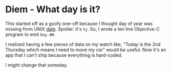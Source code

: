 # Diem - What day is it?

This started off as a goofy one-off because I thought day of year
was missing from UNIX [date](https://man7.org/linux/man-pages/man1/date.1.html). 
Spoiler: it's `%j`. So, I wrote a ten line Objective-C program to emit `Day ##`.

I realized having a few pieces of data on my watch like, "Today is the 
2nd Thursday which means I need to move my car" would be useful. Now it's an
app that I can't ship because everything is hard-coded. 

I might change that someday.
